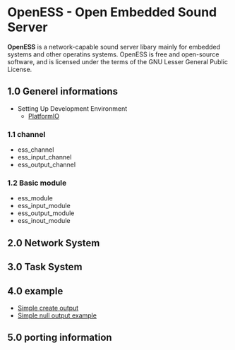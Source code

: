 # OpenESS - Open Embedded Sound Server

**OpenESS**   is a network-capable sound server libary mainly for embedded systems and
other operatins systems. OpenESS is free and open-source software, and is licensed under the terms of the GNU Lesser General Public License.

## 1.0 Generel informations
  * Setting Up Development Environment
    - [PlatformIO](started_platformio)
  ### 1.1 channel
  *  ess_channel
  *  ess_input_channel
  *  ess_output_channel

  ### 1.2 Basic module
  *  ess_module
  *  ess_input_module
  *  ess_output_module
  *  ess_inout_module


## 2.0 Network System



## 3.0 Task System




## 4.0 example
  * [Simple create output](example/00/sinple_example_output)
  * [Simple null output example](example/01/null_example_output)

## 5.0 porting information
